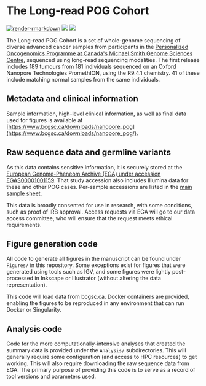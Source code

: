 # The Long-read POG Cohort
[![render-rmarkdown](https://github.com/bcgsc/nanopore_pog/actions/workflows/renderRMarkdown.yaml/badge.svg?branch=main)](https://github.com/bcgsc/nanopore_pog/actions/workflows/renderRMarkdown.yaml)
[![](https://img.shields.io/docker/image-size/bcgsc/long-pog-rmd?label=Rmd%20Docker%20image)](https://hub.docker.com/repository/docker/bcgsc/long-pog-rmd)
[![](https://img.shields.io/docker/image-size/bcgsc/long-pog-jupyter?label=Jupyter%20Docker%20image)](https://hub.docker.com/repository/docker/bcgsc/long-pog-jupyter)

The Long-read POG Cohort is a set of whole-genome sequencing of diverse advanced cancer samples from participants in the [Personalized Oncogenomics Programme at Canada's Michael Smith Genome Sciences Centre](https://www.bcgsc.ca/personalized-oncogenomics-program), sequenced using long-read sequencing modalities. The first release includes 189 tumours from 181 individuals sequenced on an Oxford Nanopore Technologies PromethION, using the R9.4.1 chemistry. 41 of these include matching normal samples from the same individuals. 


## Metadata and clinical information
Sample information, high-level clinical information, as well as final data used for figures is available at [https://www.bcgsc.ca/downloads/nanopore_pog](https://www.bcgsc.ca/downloads/nanopore_pog/).

## Raw sequence data and germline variants
As this data contains sensitive information, it is securely stored at the [European Genome-Pheneom Archive (EGA) under accession EGAS00001001159](https://ega-archive.org/studies/EGAS00001001159). That study accession also includes Illumina data for these and other POG cases. Per-sample accessions are listed in the [main sample sheet](https://www.bcgsc.ca/downloads/nanopore_pog/supplementary_tables/Supplementary_Table_1_samples.tsv). 

This data is broadly consented for use in research, with some conditions, such as proof of IRB approval. Access requests via EGA will go to our data access committee, who will ensure that the request meets ethical requirements. 


## Figure generation code
All code to generate all figures in the manuscript can be found under `Figures/` in this repository. Some exceptions exist for figures that were generated using tools such as IGV, and some figures were lightly post-processed in Inkscape or Illustrator (without altering the data representation).

This code will load data from bcgsc.ca. Docker containers are provided, enabling the figures to be reproduced in any environment that can run Docker or Singularity. 

## Analysis code
Code for the more computationally-intensive analyses that created the summary data is provided under the `Analysis/` subdirectories. This will generally require some configuration (and access to HPC resources) to get working. This will also require downloading the raw sequence data from EGA. The primary purpose of providing this code is to serve as a record of tool versions and parameters used.
